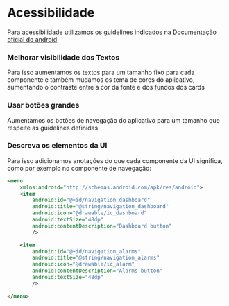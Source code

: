 # Acessibilidade
Para acessibilidade utilizamos os guidelines indicados na [Documentação oficial do android](https://developer.android.com/guide/topics/ui/accessibility/apps)

### Melhorar visibilidade dos Textos
Para isso aumentamos os textos para um tamanho fixo para cada componente e também mudamos os tema de cores do aplicativo, aumentando o contraste entre a cor da fonte e dos fundos dos cards

### Usar botões grandes
Aumentamos os botões de navegação do aplicativo para um tamanho que respeite as guidelines definidas

### Descreva os elementos da UI
Para isso adicionamos anotações do que cada componente da UI significa, como por exemplo no componente de navegação:

```xml
<menu
    xmlns:android="http://schemas.android.com/apk/res/android">
    <item
        android:id="@+id/navigation_dashboard"
        android:title="@string/navigation_dashboard"
        android:icon="@drawable/ic_dashboard"
        android:textSize="48dp"
        android:contentDescription="Dashboard button"
        />

    <item
        android:id="@+id/navigation_alarms"
        android:title="@string/navigation_alarms"
        android:icon="@drawable/ic_alarm"
        android:contentDescription="Alarms button"
        android:textSize="48dp"
        />

</menu>

```

